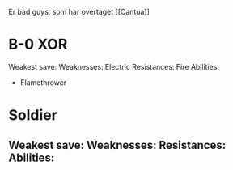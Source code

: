 Er bad guys, som har overtaget [[Cantua]]
# B-0 XOR
Weakest save:
Weaknesses: Electric
Resistances: Fire
Abilities:
- Flamethrower

# Soldier
Weakest save:
Weaknesses:
Resistances:
Abilities:
- 